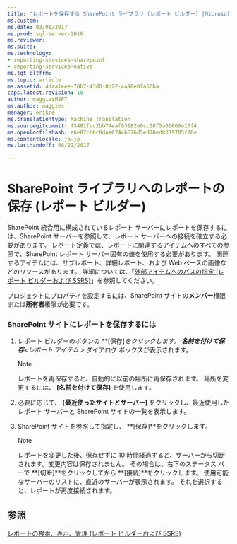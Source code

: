```yaml
---
title: "レポートを保存する SharePoint ライブラリ (レポート ビルダー) |Microsoft ドキュメント"
ms.custom: 
ms.date: 03/01/2017
ms.prod: sql-server-2016
ms.reviewer: 
ms.suite: 
ms.technology:
- reporting-services-sharepoint
- reporting-services-native
ms.tgt_pltfrm: 
ms.topic: article
ms.assetid: 4daa1eee-78b7-43d0-8b22-4a98e8fa66ba
caps.latest.revision: 10
author: maggiesMSFT
ms.author: maggies
manager: erikre
ms.translationtype: Machine Translation
ms.sourcegitcommit: f3481fcc2bb74eaf93182e6cc58f5a06666e10f4
ms.openlocfilehash: e6e87cb6c8daa8744b676d5ed78ed8339705f28e
ms.contentlocale: ja-jp
ms.lasthandoff: 06/22/2017

---
```

# <a name="save-a-report-to-a-sharepoint-library-report-builder"></a>SharePoint ライブラリへのレポートの保存 (レポート ビルダー)
  SharePoint 統合用に構成されているレポート サーバーにレポートを保存するには、SharePoint サーバーを参照して、レポート サーバーへの接続を確立する必要があります。 レポート定義では、レポートに関連するアイテムへのすべての参照で、SharePoint レポート サーバー固有の値を使用する必要があります。 関連するアイテムには、サブレポート、詳細レポート、および Web ベースの画像などのリソースがあります。 詳細については、「[外部アイテムへのパスの指定 (レポート ビルダーおよび SSRS)](../../reporting-services/report-design/specifying-paths-to-external-items-report-builder-and-ssrs.md)」を参照してください。  
  
 プロジェクトにプロパティを設定するには、SharePoint サイトの**メンバー**権限または**所有者**権限が必要です。  
  
### <a name="to-save-a-report-to-a-sharepoint-site"></a>SharePoint サイトにレポートを保存するには  
  
1.  レポート ビルダーのボタンの **[保存]**をクリックします。 **名前を付けて保存***\<レポート アイテム >*  ダイアログ ボックスが表示されます。  
  
    > [!NOTE]  
    >  レポートを再保存すると、自動的に以前の場所に再保存されます。 場所を変更するには、 **[名前を付けて保存]** を使用します。  
  
2.  必要に応じて、 **[最近使ったサイトとサーバー]** をクリックし、最近使用したレポート サーバーと SharePoint サイトの一覧を表示します。  
  
3.  SharePoint サイトを参照して指定し、 **[保存]**をクリックします。  
  
    > [!NOTE]  
    >  レポートを変更した後、保存せずに 10 時間経過すると、サーバーから切断されます。変更内容は保存されません。 その場合は、右下のステータス バーで **[切断]**をクリックしてから **[接続]**をクリックします。 使用可能なサーバーのリストに、直近のサーバーが表示されます。 それを選択すると、レポートが再度接続されます。  
  
## <a name="see-also"></a>参照  
 [レポートの検索、表示、管理 (レポート ビルダーおよび SSRS)](../../reporting-services/report-builder/finding-viewing-and-managing-reports-report-builder-and-ssrs.md)  
  
  
